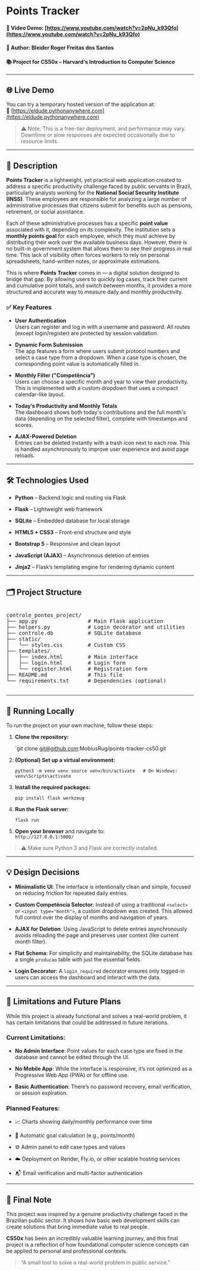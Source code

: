 # Points Tracker

#### 🎥 Video Demo: [https://www.youtube.com/watch?v=2pNu_k93Qfo](https://www.youtube.com/watch?v=2pNu_k93Qfo)

#### 👤 Author: Bleider Roger Freitas dos Santos

#### 📚 Project for CS50x – Harvard's Introduction to Computer Science

---

## 🌐 Live Demo

You can try a temporary hosted version of the application at:  
🔗 [https://eldude.pythonanywhere.com](https://eldude.pythonanywhere.com)

> ⚠️ Note: This is a free-tier deployment, and performance may vary. Downtime or slow responses are expected occasionally due to resource limits.

---

## 📝 Description

**Points Tracker** is a lightweight, yet practical web application created to address a specific productivity challenge faced by public servants in Brazil, particularly analysts working for the **National Social Security Institute (INSS)**. These employees are responsible for analyzing a large number of administrative processes that citizens submit for benefits such as pensions, retirement, or social assistance.

Each of these administrative processes has a specific **point value** associated with it, depending on its complexity. The institution sets a **monthly points goal** for each employee, which they must achieve by distributing their work over the available business days. However, there is no built-in government system that allows them to see their progress in real time. This lack of visibility often forces workers to rely on personal spreadsheets, hand-written notes, or approximate estimations.

This is where **Points Tracker** comes in — a digital solution designed to bridge that gap. By allowing users to quickly log cases, track their current and cumulative point totals, and switch between months, it provides a more structured and accurate way to measure daily and monthly productivity.

### ✅ Key Features

- **User Authentication**  
    Users can register and log in with a username and password. All routes (except login/register) are protected by session validation.
    
- **Dynamic Form Submission**  
    The app features a form where users submit protocol numbers and select a case type from a dropdown. When a case type is chosen, the corresponding point value is automatically filled in.
    
- **Monthly Filter ("Competência")**  
    Users can choose a specific month and year to view their productivity. This is implemented with a custom dropdown that uses a compact calendar-like layout.
    
- **Today’s Productivity and Monthly Totals**  
    The dashboard shows both today's contributions and the full month's data (depending on the selected filter), complete with timestamps and scores.
    
- **AJAX-Powered Deletion**  
    Entries can be deleted instantly with a trash icon next to each row. This is handled asynchronously to improve user experience and avoid page reloads.
    

---

## 🛠️ Technologies Used

- **Python** – Backend logic and routing via Flask
    
- **Flask** – Lightweight web framework
    
- **SQLite** – Embedded database for local storage
    
- **HTML5 + CSS3** – Front-end structure and style
    
- **Bootstrap 5** – Responsive and clean layout
    
- **JavaScript (AJAX)** – Asynchronous deletion of entries
    
- **Jinja2** – Flask’s templating engine for rendering dynamic content
    

---

## 🗂️ Project Structure

<pre> 
controle_pontos_project/
├── app.py                # Main Flask application
├── helpers.py            # Login decorator and utilities
├── controle.db           # SQLite database
├── static/
│   └── styles.css        # Custom CSS
├── templates/
│   ├── index.html        # Main interface
│   ├── login.html        # Login form
│   └── register.html     # Registration form
├── README.md             # This file
└── requirements.txt      # Dependencies (optional)
 </pre>


---

## 🚀 Running Locally

To run the project on your own machine, follow these steps:

1. **Clone the repository:**
    
    `git clone git@github.com:MobiusRug/points-tracker-cs50.git
    
2. **(Optional) Set up a virtual environment:**
    
    `python3 -m venv venv source venv/bin/activate   # On Windows: venv\Scripts\activate`
    
3. **Install the required packages:**
    
    `pip install flask werkzeug`
    
4. **Run the Flask server:**
    
    `flask run`
    
5. **Open your browser** and navigate to:  
    `http://127.0.0.1:5000/`
    

> ⚠️ Make sure Python 3 and Flask are correctly installed.

---

## 💡 Design Decisions

- **Minimalistic UI**: The interface is intentionally clean and simple, focused on reducing friction for repeated daily entries.
    
- **Custom Competência Selector**: Instead of using a traditional `<select>` or `<input type="month">`, a custom dropdown was created. This allowed full control over the display of months and navigation of years.
    
- **AJAX for Deletion**: Using JavaScript to delete entries asynchronously avoids reloading the page and preserves user context (like current month filter).
    
- **Flat Schema**: For simplicity and maintainability, the SQLite database has a single `producao` table with just the essential fields.
    
- **Login Decorator**: A `login_required` decorator ensures only logged-in users can access the dashboard and interact with the data.
    

---

## 📌 Limitations and Future Plans

While this project is already functional and solves a real-world problem, it has certain limitations that could be addressed in future iterations.

### Current Limitations:

- **No Admin Interface**: Point values for each case type are fixed in the database and cannot be edited through the UI.
    
- **No Mobile App**: While the interface is responsive, it’s not optimized as a Progressive Web App (PWA) or for offline use.
    
- **Basic Authentication**: There’s no password recovery, email verification, or session expiration.
    
### Planned Features:

- 📈 Charts showing daily/monthly performance over time
    
- 🧮 Automatic goal calculation (e.g., points/month)
    
- ⚙️ Admin panel to edit case types and values
    
- ☁️ Deployment on Render, Fly.io, or other scalable hosting services
    
- 📬 Email verification and multi-factor authentication
    

---

## 🙏 Final Note

This project was inspired by a genuine productivity challenge faced in the Brazilian public sector. It shows how basic web development skills can create solutions that bring immediate value to real people.

**CS50x** has been an incredibly valuable learning journey, and this final project is a reflection of how foundational computer science concepts can be applied to personal and professional contexts.

> “A small tool to solve a real-world problem in public service.”
